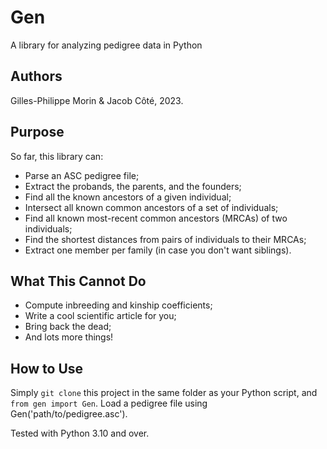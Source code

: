 # Gen
A library for analyzing pedigree data in Python

## Authors
Gilles-Philippe Morin & Jacob Côté, 2023.

## Purpose
So far, this library can:
* Parse an ASC pedigree file;
* Extract the probands, the parents, and the founders;
* Find all the known ancestors of a given individual;
* Intersect all known common ancestors of a set of individuals;
* Find all known most-recent common ancestors (MRCAs) of two individuals;
* Find the shortest distances from pairs of individuals to their MRCAs;
* Extract one member per family (in case you don't want siblings).

## What This Cannot Do
* Compute inbreeding and kinship coefficients;
* Write a cool scientific article for you;
* Bring back the dead;
* And lots more things!

## How to Use
Simply `git clone` this project in the same folder as your Python script, and `from gen import Gen`. Load a pedigree file using Gen('path/to/pedigree.asc').

Tested with Python 3.10 and over.
